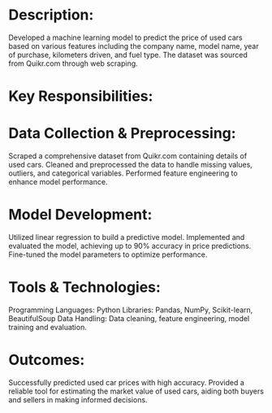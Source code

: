 # Description:
Developed a machine learning model to predict the price of used cars based on various features including the company name, model name, year of purchase, kilometers driven, and fuel type. The dataset was sourced from Quikr.com through web scraping.

# Key Responsibilities:

# Data Collection & Preprocessing:
Scraped a comprehensive dataset from Quikr.com containing details of used cars.
Cleaned and preprocessed the data to handle missing values, outliers, and categorical variables.
Performed feature engineering to enhance model performance.

# Model Development:
Utilized linear regression to build a predictive model.
Implemented and evaluated the model, achieving up to 90% accuracy in price predictions.
Fine-tuned the model parameters to optimize performance.

# Tools & Technologies:
Programming Languages: Python
Libraries: Pandas, NumPy, Scikit-learn, BeautifulSoup
Data Handling: Data cleaning, feature engineering, model training and evaluation.

# Outcomes:
Successfully predicted used car prices with high accuracy.
Provided a reliable tool for estimating the market value of used cars, aiding both buyers and sellers in making informed decisions.
